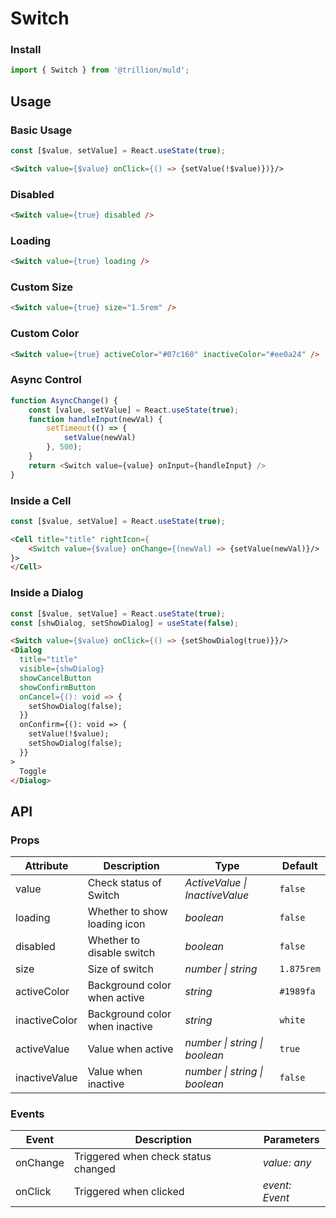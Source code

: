 # Switch

### Install

```js
import { Switch } from '@trillion/muld';
```

## Usage

### Basic Usage

```js
const [$value, setValue] = React.useState(true);
```

```html
<Switch value={$value} onClick={() => {setValue(!$value)})}/>
```

### Disabled

```html
<Switch value={true} disabled />
```

### Loading

```html
<Switch value={true} loading />
```

### Custom Size

```html
<Switch value={true} size="1.5rem" />
```

### Custom Color

```html
<Switch value={true} activeColor="#07c160" inactiveColor="#ee0a24" />
```

### Async Control

```js
function AsyncChange() {
    const [value, setValue] = React.useState(true);
    function handleInput(newVal) {
        setTimeout(() => {
            setValue(newVal)
        }, 500);
    }
    return <Switch value={value} onInput={handleInput} />
}
```

### Inside a Cell

```js
const [$value, setValue] = React.useState(true);
```
```html
<Cell title="title" rightIcon={
    <Switch value={$value} onChange={(newVal) => {setValue(newVal)}/>
}>
</Cell>
```

### Inside a Dialog
```js
const [$value, setValue] = React.useState(true);
const [shwDialog, setShowDialog] = useState(false);
```
```html
<Switch value={$value} onClick={() => {setShowDialog(true)}}/>
<Dialog
  title="title"
  visible={shwDialog}
  showCancelButton
  showConfirmButton
  onCancel={(): void => {
    setShowDialog(false);
  }}
  onConfirm={(): void => {
    setValue(!$value);
    setShowDialog(false);
  }}
>
  Toggle
</Dialog>
```

## API

### Props

| Attribute | Description | Type | Default |
| --- | --- | --- | --- |
| value | Check status of Switch | _ActiveValue \| InactiveValue_ | `false` |
| loading | Whether to show loading icon | _boolean_ | `false` |
| disabled | Whether to disable switch | _boolean_ | `false` |
| size  | Size of switch | _number \| string_ | `1.875rem` |
| activeColor | Background color when active | _string_ | `#1989fa` |
| inactiveColor | Background color when inactive | _string_ | `white` |
| activeValue | Value when active | _number \| string \| boolean_ | `true` |
| inactiveValue | Value when inactive | _number \| string \| boolean_ | `false` |

### Events

| Event           | Description                         | Parameters     |
| --------------- | ----------------------------------- | -------------- |
| onChange          | Triggered when check status changed | _value: any_   |
| onClick  | Triggered when clicked              | _event: Event_ |
